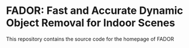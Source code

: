 # FADOR: Fast and Accurate Dynamic Object Removal for Indoor Scenes

This repository contains the source code for the homepage of FADOR

